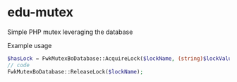 # edu-mutex
Simple PHP mutex leveraging the database

Example usage
```php
$hasLock = FwkMutexBoDatabase::AcquireLock($lockName, (string)$lockValue, self::LOCK_TIME_TO_LIVE, self::ACQUIRE_LOCK_RETRY_ATTEMPTS);
// code
FwkMutexBoDatabase::ReleaseLock($lockName);
```